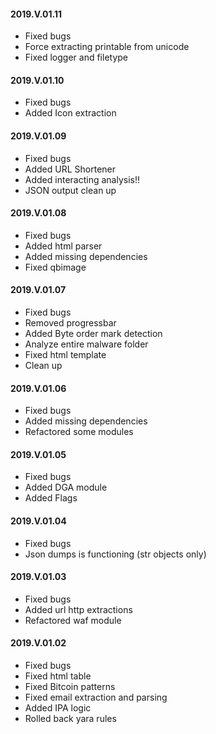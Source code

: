 #### 2019.V.01.11
- Fixed bugs
- Force extracting printable from unicode
- Fixed logger and filetype

#### 2019.V.01.10
- Fixed bugs
- Added Icon extraction

#### 2019.V.01.09
- Fixed bugs
- Added URL Shortener
- Added interacting analysis!!
- JSON output clean up

#### 2019.V.01.08
- Fixed bugs
- Added html parser
- Added missing dependencies
- Fixed qbimage

#### 2019.V.01.07
- Fixed bugs
- Removed progressbar
- Added Byte order mark detection
- Analyze entire malware folder
- Fixed html template
- Clean up

#### 2019.V.01.06
- Fixed bugs
- Added missing dependencies
- Refactored some modules

#### 2019.V.01.05
- Fixed bugs
- Added DGA module
- Added Flags

#### 2019.V.01.04
- Fixed bugs
- Json dumps is functioning (str objects only)

#### 2019.V.01.03
- Fixed bugs
- Added url http extractions
- Refactored waf module

#### 2019.V.01.02
- Fixed bugs
- Fixed html table
- Fixed Bitcoin patterns
- Fixed email extraction and parsing 
- Added IPA logic
- Rolled back yara rules
